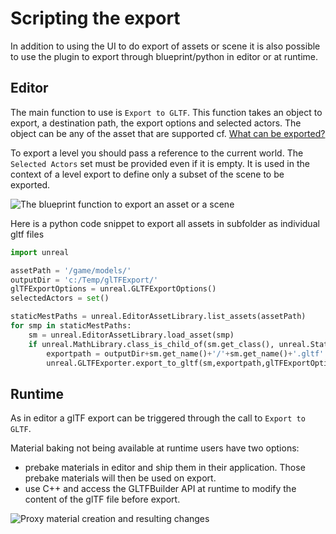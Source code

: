 # Scripting the export

In addition to using the UI to do export of assets or scene it is also possible to use the plugin to export through blueprint/python in editor or at runtime.

## Editor

The main function to use is `Export to GLTF`. This function takes an object to export, a destination path, the export options and selected actors.
The object can be any of the asset that are supported cf. [What can be exported?](Docs/what-can-be-exported.md)

To export a level you should pass a reference to the current world. The `Selected Actors` set must be provided even if it is empty.
It is used in the context of a level export to define only a subset of the scene to be exported.

![The blueprint function to export an asset or a scene](figures/Blueprint-Export.png)

Here is a python code snippet to export all assets in subfolder as individual gltf files

```python
import unreal

assetPath = '/game/models/'
outputDir = 'c:/Temp/glTFExport/'
glTFExportOptions = unreal.GLTFExportOptions()
selectedActors = set()

staticMestPaths = unreal.EditorAssetLibrary.list_assets(assetPath)
for smp in staticMestPaths:
    sm = unreal.EditorAssetLibrary.load_asset(smp)
    if unreal.MathLibrary.class_is_child_of(sm.get_class(), unreal.StaticMesh):
        exportpath = outputDir+sm.get_name()+'/'+sm.get_name()+'.gltf'
        unreal.GLTFExporter.export_to_gltf(sm,exportpath,glTFExportOptions,selectedActors)
```

## Runtime

As in editor a glTF export can be triggered through the call to `Export to GLTF`. 

Material baking not being available at runtime users have two options:
- prebake materials in editor and ship them in their application. Those prebake materials will then be used on export.
- use C++ and access the GLTFBuilder API at runtime to modify the content of the glTF file before export.

![Proxy material creation and resulting changes](figures/Proxy-Material.png)